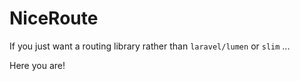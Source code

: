 # NiceRoute

If you just want a routing library rather than `laravel/lumen` or `slim` ...

Here you are!
